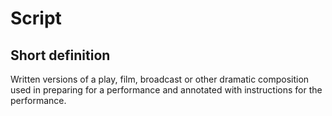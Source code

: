 # Script
## Short definition
Written versions of a play, film, broadcast or other dramatic composition used in preparing for a performance and annotated with instructions for the performance.
